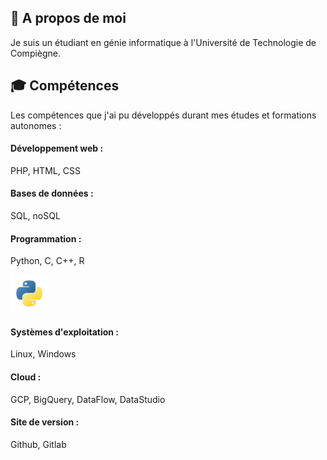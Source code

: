 ## 👋 A propos de moi 


Je suis un étudiant en génie informatique à l'Université de Technologie de Compiègne.

## 🎓 Compétences

Les compétences que j'ai pu développés durant mes études et formations autonomes :

#### Développement web : 

PHP, HTML, CSS

#### Bases de données : 

SQL, noSQL


#### Programmation : 

Python, C, C++, R 



<img src="https://github.com/github/explore/blob/main/topics/python/python.png?raw=true" alt="logo" width="60" height="60">


#### Systèmes d'exploitation : 

Linux, Windows

#### Cloud :

GCP, BigQuery, DataFlow, DataStudio 

#### Site de version :

Github, Gitlab




